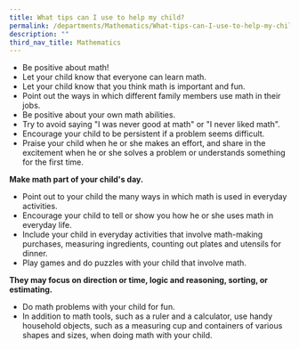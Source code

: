 ```yaml
---
title: What tips can I use to help my child?
permalink: /departments/Mathematics/What-tips-can-I-use-to-help-my-child
description: ""
third_nav_title: Mathematics
---
```

*   Be positive about math!
*   Let your child know that everyone can learn math.
*   Let your child know that you think math is important and fun.
*   Point out the ways in which different family members use math in their jobs.
*   Be positive about your own math abilities.
*   Try to avoid saying "I was never good at math" or "I never liked math".
*   Encourage your child to be persistent if a problem seems difficult.
*   Praise your child when he or she makes an effort, and share in the excitement when he or she solves a problem or understands something for the first time.

**Make math part of your child's day.**

*   Point out to your child the many ways in which math is used in everyday activities.
*   Encourage your child to tell or show you how he or she uses math in everyday life.
*   Include your child in everyday activities that involve math-making purchases, measuring ingredients, counting out plates and utensils for dinner.
*   Play games and do puzzles with your child that involve math.

**They may focus on direction or time, logic and reasoning, sorting, or estimating.**

*   Do math problems with your child for fun.
*   In addition to math tools, such as a ruler and a calculator, use handy household objects, such as a measuring cup and containers of various shapes and sizes, when doing math with your child.